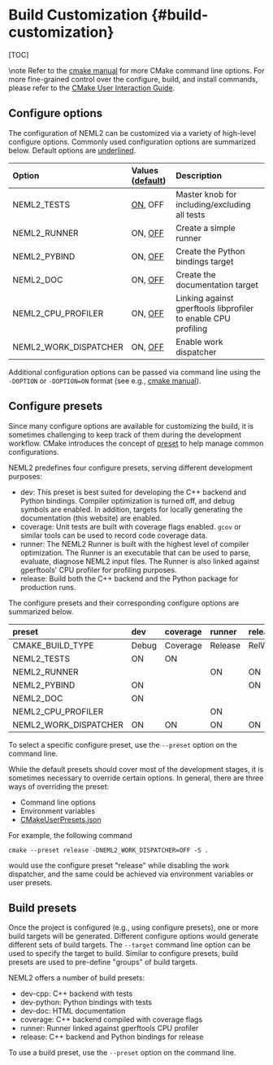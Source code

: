 # Build Customization {#build-customization}

[TOC]

\note
Refer to the [cmake manual](https://cmake.org/cmake/help/latest/manual/cmake.1.html) for more CMake command line options. For more fine-grained control over the configure, build, and install commands, please refer to the [CMake User Interaction Guide](https://cmake.org/cmake/help/latest/guide/user-interaction/index.html).

## Configure options

The configuration of NEML2 can be customized via a variety of high-level configure options. Commonly used configuration options are summarized below. Default options are <u>underlined</u>.

| Option                | Values (<u>default</u>) | Description                                                    |
| :-------------------- | :---------------------- | :------------------------------------------------------------- |
| NEML2_TESTS           | <u>ON</u>, OFF          | Master knob for including/excluding all tests                  |
| NEML2_RUNNER          | ON, <u>OFF</u>          | Create a simple runner                                         |
| NEML2_PYBIND          | ON, <u>OFF</u>          | Create the Python bindings target                              |
| NEML2_DOC             | ON, <u>OFF</u>          | Create the documentation target                                |
| NEML2_CPU_PROFILER    | ON, <u>OFF</u>          | Linking against gperftools libprofiler to enable CPU profiling |
| NEML2_WORK_DISPATCHER | ON, <u>OFF</u>          | Enable work dispatcher                                         |

Additional configuration options can be passed via command line using the `-DOPTION` or `-DOPTION=ON` format (see e.g., [cmake manual](https://cmake.org/cmake/help/latest/manual/cmake.1.html)).

## Configure presets

Since many configure options are available for customizing the build, it is sometimes challenging to keep track of them during the development workflow. CMake introduces the concept of [preset](https://cmake.org/cmake/help/latest/manual/cmake-presets.7.html) to help manage common configurations.

NEML2 predefines four configure presets, serving different development purposes:
- dev: This preset is best suited for developing the C++ backend and Python bindings. Compiler optimization is turned off, and debug symbols are enabled. In addition, targets for locally generating the documentation (this website) are enabled.
- coverage: Unit tests are built with coverage flags enabled. `gcov` or similar tools can be used to record code coverage data.
- runner: The NEML2 Runner is built with the highest level of compiler optimization. The Runner is an executable that can be used to parse, evaluate, diagnose NEML2 input files. The Runner is also linked against gperftools' CPU profiler for profiling purposes.
- release: Build both the C++ backend and the Python package for production runs.

The configure presets and their corresponding configure options are summarized below.

| preset                | dev   | coverage | runner  | release        |
| :-------------------- | :---- | :------- | :------ | :------------- |
| CMAKE_BUILD_TYPE      | Debug | Coverage | Release | RelWithDebInfo |
| NEML2_TESTS           | ON    | ON       |         |                |
| NEML2_RUNNER          |       |          | ON      | ON             |
| NEML2_PYBIND          | ON    |          |         | ON             |
| NEML2_DOC             | ON    |          |         |                |
| NEML2_CPU_PROFILER    |       |          | ON      |                |
| NEML2_WORK_DISPATCHER | ON    | ON       | ON      | ON             |

To select a specific configure preset, use the `--preset` option on the command line.

While the default presets should cover most of the development stages, it is sometimes necessary to override certain options. In general, there are three ways of overriding the preset:
- Command line options
- Environment variables
- [CMakeUserPresets.json](https://cmake.org/cmake/help/latest/manual/cmake-presets.7.html)

For example, the following command
```
cmake --preset release -DNEML2_WORK_DISPATCHER=OFF -S .
```
would use the configure preset "release" while disabling the work dispatcher, and the same could be achieved via environment variables or user presets.

## Build presets

Once the project is configured (e.g., using configure presets), one or more build targets will be generated. Different configure options would generate different sets of build targets. The `--target` command line option can be used to specify the target to build. Similar to configure presets, build presets are used to pre-define "groups" of build targets.

NEML2 offers a number of build presets:
- dev-cpp: C++ backend with tests
- dev-python: Python bindings with tests
- dev-doc: HTML documentation
- coverage: C++ backend compiled with coverage flags
- runner: Runner linked against gperftools CPU profiler
- release: C++ backend and Python bindings for release

To use a build preset, use the `--preset` option on the command line.

